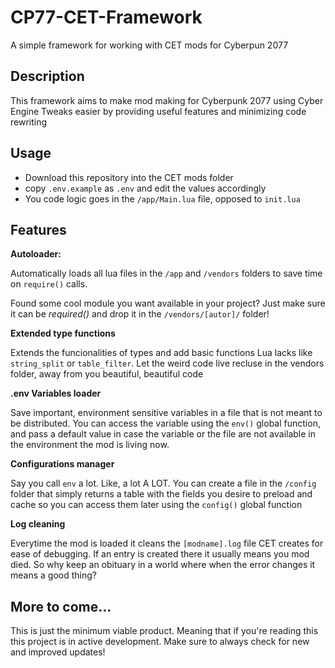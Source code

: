 # CP77-CET-Framework
A simple framework for working with CET mods for Cyberpun 2077

## Description
This framework aims to make mod making for Cyberpunk 2077 using Cyber Engine Tweaks easier by providing useful features and minimizing code rewriting

## Usage
 - Download this repository into the CET mods folder
 - copy `.env.example` as `.env` and edit the values accordingly
 - You code logic goes in the `/app/Main.lua` file, opposed to `init.lua`


## Features

**Autoloader:** 

Automatically loads all lua files in the `/app` and `/vendors` folders to save time on `require()` calls.

Found some cool module you want available in your project? Just make sure it can be *required()* and drop it in the `/vendors/[autor]/` folder!


**Extended type functions**

Extends the funcionalities of types and add basic functions Lua lacks like `string_split` or `table_filter`. Let the weird code live recluse in the vendors folder, away from you beautiful, beautiful code


**.env Variables loader**

Save important, environment sensitive variables in a file that is not meant to be distributed. You can access the variable using the `env()` global function, and pass a default value in case the variable or the file are not available in the environment the mod is living now.


**Configurations manager**

Say you call `env` a lot. Like, a lot A LOT. You can create a file in the `/config` folder that simply returns a table with the fields you desire to preload and cache so you can access them later using the `config()` global function


**Log cleaning**

Everytime the mod is loaded it cleans the `[modname].log` file CET creates for ease of debugging. If an entry is created there it usually means you mod died. So why keep an obituary in a world where when the error changes it means a good thing? 


## More to come...

This is just the minimum viable product. Meaning that if you're reading this this project is in active development. Make sure to always check for new and improved updates!
